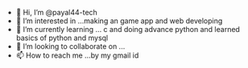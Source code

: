 - 👋 Hi, I’m @payal44-tech
- 👀 I’m interested in ...making an game app and web developing 
- 🌱 I’m currently learning ... c and doing advance python  and learned basics of python and mysql
- 💞️ I’m looking to collaborate on ...
- 📫 How to reach me ...by my gmail id 

<!---
payal44-tech/payal44-tech is a ✨ special ✨ repository because its `README.md` (this file) appears on your GitHub profile.
You can click the Preview link to take a look at your changes.
--->

